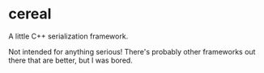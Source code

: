 # cereal

A little C++ serialization framework.

Not intended for anything serious!
There's probably other frameworks out there that are better, but I was bored.
